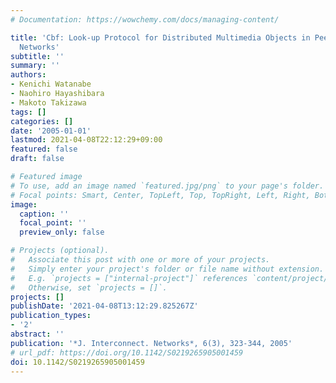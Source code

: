 ```yaml
---
# Documentation: https://wowchemy.com/docs/managing-content/

title: 'Cbf: Look-up Protocol for Distributed Multimedia Objects in Peer-to-peer Overlay
  Networks'
subtitle: ''
summary: ''
authors:
- Kenichi Watanabe
- Naohiro Hayashibara
- Makoto Takizawa
tags: []
categories: []
date: '2005-01-01'
lastmod: 2021-04-08T22:12:29+09:00
featured: false
draft: false

# Featured image
# To use, add an image named `featured.jpg/png` to your page's folder.
# Focal points: Smart, Center, TopLeft, Top, TopRight, Left, Right, BottomLeft, Bottom, BottomRight.
image:
  caption: ''
  focal_point: ''
  preview_only: false

# Projects (optional).
#   Associate this post with one or more of your projects.
#   Simply enter your project's folder or file name without extension.
#   E.g. `projects = ["internal-project"]` references `content/project/deep-learning/index.md`.
#   Otherwise, set `projects = []`.
projects: []
publishDate: '2021-04-08T13:12:29.825267Z'
publication_types:
- '2'
abstract: ''
publication: '*J. Interconnect. Networks*, 6(3), 323-344, 2005'
# url_pdf: https://doi.org/10.1142/S0219265905001459
doi: 10.1142/S0219265905001459
---
```

